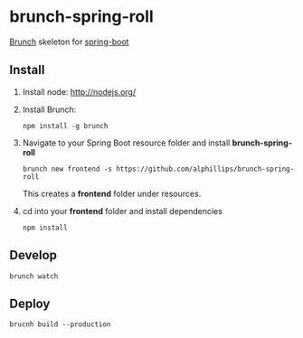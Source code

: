 # brunch-spring-roll

[Brunch](http://brunch.io/) skeleton for [spring-boot](http://projects.spring.io/spring-boot/)

## Install

1. Install node: http://nodejs.org/


2. Install Brunch:

   ```
   npm install -g brunch
   ```


3. Navigate to your Spring Boot resource folder and install **brunch-spring-roll**

   ```
   brunch new frontend -s https://github.com/alphillips/brunch-spring-roll
   ```

   This creates a **frontend** folder under resources.

4. cd into your **frontend** folder and install dependencies

   ```
   npm install
   ```


## Develop
```
brunch watch
```

## Deploy

```
brucnh build --production
```
